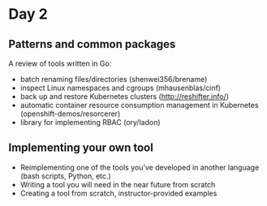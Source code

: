 # Day 2

## Patterns and common packages

A review of tools written in Go:

- batch renaming files/directories (shenwei356/brename)
- inspect Linux namespaces and cgroups (mhausenblas/cinf)
- back up and restore Kubernetes clusters (http://reshifter.info/)
- automatic container resource consumption management in Kubernetes (openshift-demos/resorcerer)
- library for implementing RBAC (ory/ladon)

## Implementing your own tool

- Reimplementing one of the tools you’ve developed in another language (bash scripts, Python, etc.)
- Writing a tool you will need in the near future from scratch
- Creating a tool from scratch, instructor-provided examples
